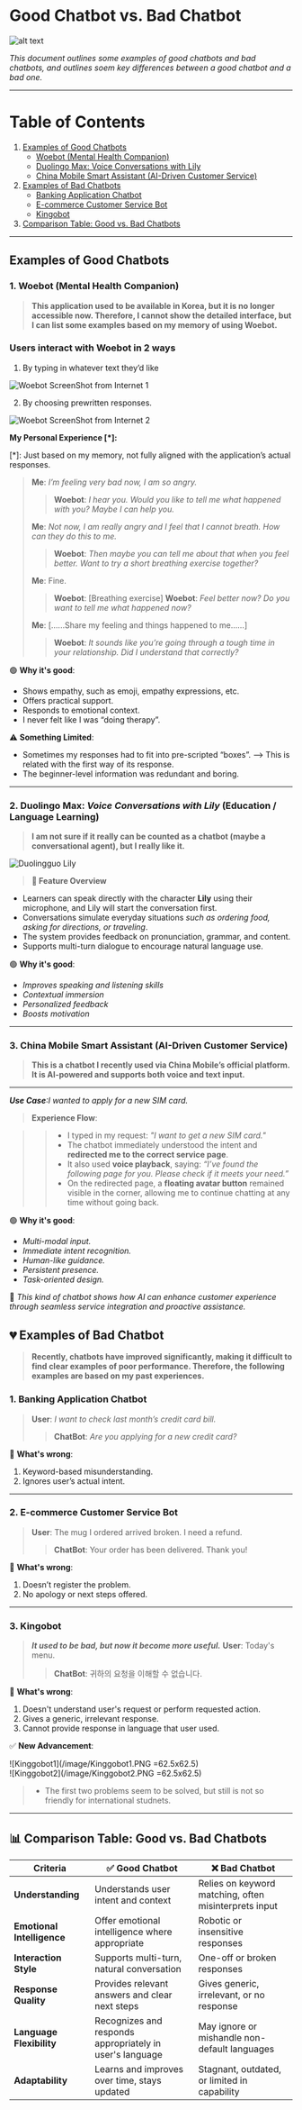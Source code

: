 # Good Chatbot vs. Bad Chatbot

![alt text](https://images.wsj.net/im-519320/?width=540&size=1.5)

*This document outlines some examples of good chatbots and bad chatbots, and outlines soem key differences between a good chatbot and a bad one.*

---

# Table of Contents

1. [Examples of Good Chatbots](#examples-of-good-chatbots)  
   - [Woebot (Mental Health Companion)](#1-woebot-mental-health-companion)  
   - [Duolingo Max: Voice Conversations with Lily](#2-duolingo-max-voice-conversations-with-lily)  
   - [China Mobile Smart Assistant (AI-Driven Customer Service)](#3-china-mobile-smart-assistant-ai-driven-customer-service)  
2. [Examples of Bad Chatbots](#examples-of-bad-chatbots)  
   - [Banking Application Chatbot](#1-banking-application-chatbot)  
   - [E-commerce Customer Service Bot](#2-e-commerce-customer-service-bot)  
   - [Kingobot](#3-kingobot)  
3. [Comparison Table: Good vs. Bad Chatbots](#-comparison-table-good-vs-bad-chatbots)

---

## Examples of Good Chatbots

### 1. Woebot (Mental Health Companion)

> **This application used to be available in Korea, but it is no longer accessible now. Therefore, I cannot show the detailed interface, but I can list some examples based on my memory of using Woebot.**

### Users interact with Woebot in 2 ways

1. By typing in whatever text they’d like

![Woebot ScreenShot from Internet 1](https://spectrum.ieee.org/media-library/screenshot-of-woebot-a-mental-health-app-showing-conversation-between-a-chatbot-and-a-user.png?id=52317967&alt=a%20text%20interaction%20on%20a%20phone.&width=250&quality=100)

2. By choosing prewritten responses.

![Woebot ScreenShot from Internet 2](https://spectrum.ieee.org/media-library/screenshot-of-woebot-a-mental-health-app-showing-conversation-between-a-chatbot-and-a-user.png?id=52320366&alt=a%20text%20interaction%20on%20a%20phone.&width=250&quality=100)

**My Personal Experience [*]:**

[*]: Just based on my memory, not fully aligned with the application’s actual responses.

> **Me**: *I’m feeling very bad now, I am so angry.*
>> **Woebot**: *I hear you. Would you like to tell me what happened with you? Maybe I can help you.*
>
> **Me**: *Not now, I am really angry and I feel that I cannot breath. How can they do this to me.*
>> **Woebot**: *Then maybe you can tell me about that when you feel better. Want to try a short breathing exercise together?*
>
> **Me**: Fine.
>> **Woebot**: [Breathing exercise]
>> **Woebot**: *Feel better now? Do you want to tell me what happened now?*
>
> **Me**: [......Share my feeling and things happened to me......]
>> **Woebot**: *It sounds like you’re going through a tough time in your relationship. Did I understand that correctly?*

🟢 **Why it's good**:  

- Shows empathy, such as emoji, empathy expressions, etc.
- Offers practical support.  
- Responds to emotional context.
- I never felt like I was “doing therapy”.

⚠️ **Something Limited**:

- Sometimes my responses had to fit into pre-scripted “boxes”. --> This is related with the first way of its response.
- The beginner-level information was redundant and boring.

---

### 2. Duolingo Max: *Voice Conversations with Lily* (Education / Language Learning)

> **I am not sure if it really can be counted as a chatbot (maybe a conversational agent), but I really like it.**

![Duolingguo Lily](https://lh7-rt.googleusercontent.com/docsz/AD_4nXdPEYlrYdw9VGoQwtAYd4OEAwXR_E0GMYHSudBOCd1yGeiWn5WLCLJkLG690f8UyW7dJ61e_57PsnsaTxkp5FW8tXUTiaPCWL_mOdC5648uUERVptV6TTmkrDkDKNTUHu-D0GVLeq5_mUZKQ1MEEEasnEE?key=Z_VR1JadUlFxk0wY-HuZ8Q)

> **💬 Feature Overview**

- Learners can speak directly with the character **Lily** using their microphone, and Lily will start the conversation first.
- Conversations simulate everyday situations *such as ordering food, asking for directions, or traveling*.
- The system provides feedback on pronunciation, grammar, and content.
- Supports multi-turn dialogue to encourage natural language use.

🟢 **Why it's good**:  

- *Improves speaking and listening skills*
- *Contextual immersion*
- *Personalized feedback*
- *Boosts motivation*

---

### 3. China Mobile Smart Assistant (AI-Driven Customer Service)

> **This is a chatbot I recently used via China Mobile’s official platform. It is AI-powered and supports both voice and text input.**

---

***Use Case**:I wanted to apply for a new SIM card.*

>**Experience Flow**:

>>- I typed in my request: *"I want to get a new SIM card."*
>>- The chatbot immediately understood the intent and **redirected me to the correct service page**.
>>- It also used **voice playback**, saying: *“I’ve found the following page for you. Please check if it meets your need.”*
>>- On the redirected page, a **floating avatar button** remained visible in the corner, allowing me to continue chatting at any time without going back.

🟢 **Why it's good**:

- *Multi-modal input.*
- *Immediate intent recognition.*
- *Human-like guidance.*
- *Persistent presence.*
- *Task-oriented design.*

📌 *This kind of chatbot shows how AI can enhance customer experience through seamless service integration and proactive assistance.*

## 💔 Examples of Bad Chatbot

> **Recently, chatbots have improved significantly, making it difficult to find clear examples of poor performance. Therefore, the following examples are based on my past experiences.**

### 1. Banking Application Chatbot

> **User**: *I want to check last month’s credit card bill.*
>> **ChatBot**: *Are you applying for a new credit card?*

🔴 **What's wrong**:

1. Keyword-based misunderstanding.
2. Ignores user’s actual intent.

---

### 2. E-commerce Customer Service Bot

> **User**: The mug I ordered arrived broken. I need a refund.
>> **ChatBot**: Your order has been delivered. Thank you!

🔴 **What's wrong**:  

1. Doesn’t register the problem.  
2. No apology or next steps offered.  

---

### 3. Kingobot

> ***It used to be bad, but now it become more useful.***
>**User**: Today's menu.
>>**ChatBot**: 귀하의 요청을 이해할 수 없습니다.

🔴 **What's wrong**:

1. Doesn't understand user's request or perform requested action.
2. Gives a generic, irrelevant response.
3. Cannot provide response in language that user used.

✅ **New Advancement**:

![Kinggobot1](/image/Kinggobot1.PNG =62.5x62.5)  
![Kinggobot2](/image/Kinggobot2.PNG =62.5x62.5)

> - The first two problems seem to be solved, but still is not so friendly for international studnets.

---

## 📊 Comparison Table: Good vs. Bad Chatbots

| Criteria|✅ Good Chatbot|❌ Bad Chatbot|
|---------|---------------|--------------|
|**Understanding**|Understands user intent and context|Relies on keyword matching, often misinterprets input|
|**Emotional Intelligence**|Offer emotional intelligence where appropriate|Robotic or insensitive responses|
|**Interaction Style**|Supports multi-turn, natural conversation|One-off or broken responses|
|**Response Quality**|Provides relevant answers and clear next steps|Gives generic, irrelevant, or no response|
|**Language Flexibility**|Recognizes and responds appropriately in user's language|May ignore or mishandle non-default languages|
|**Adaptability**|Learns and improves over time, stays updated|Stagnant, outdated, or limited in capability|
